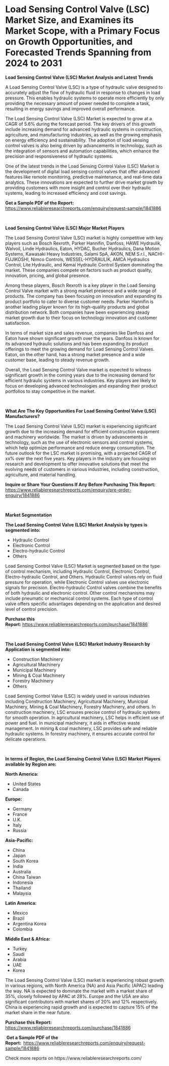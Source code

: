 <p><h1>Load Sensing Control Valve (LSC) Market Size, and Examines its Market Scope, with a Primary Focus on Growth Opportunities, and Forecasted Trends Spanning from 2024 to 2031</h1></p><p><strong>Load Sensing Control Valve (LSC) Market Analysis and Latest Trends</strong></p>
<p><p>A Load Sensing Control Valve (LSC) is a type of hydraulic valve designed to accurately adjust the flow of hydraulic fluid in response to changes in load pressure. This enables hydraulic systems to operate more efficiently by only providing the necessary amount of power needed to complete a task, resulting in energy savings and improved overall performance.</p><p>The Load Sensing Control Valve (LSC) Market is expected to grow at a CAGR of 5.6% during the forecast period. The key drivers of this growth include increasing demand for advanced hydraulic systems in construction, agriculture, and manufacturing industries, as well as the growing emphasis on energy efficiency and sustainability. The adoption of load sensing control valves is also being driven by advancements in technology, such as the integration of sensors and automation capabilities, which enhance the precision and responsiveness of hydraulic systems.</p><p>One of the latest trends in the Load Sensing Control Valve (LSC) Market is the development of digital load sensing control valves that offer advanced features like remote monitoring, predictive maintenance, and real-time data analytics. These innovations are expected to further drive market growth by providing customers with more insight and control over their hydraulic systems, leading to increased efficiency and cost savings.</p></p>
<p><strong>Get a Sample PDF of the Report:&nbsp;</strong> <a href="https://www.reliableresearchreports.com/enquiry/request-sample/1841886">https://www.reliableresearchreports.com/enquiry/request-sample/1841886</a></p>
<p>&nbsp;</p>
<p><strong>Load Sensing Control Valve (LSC) Major Market Players</strong></p>
<p><p>The Load Sensing Control Valve (LSC) market is highly competitive with key players such as Bosch Rexroth, Parker Hannifin, Danfoss, HAWE Hydraulik, Walvoil, Linde Hydraulics, Eaton, HYDAC, Bucher Hydraulics, Dana Motion Systems, Kawasaki Heavy Industries, Salami SpA, AKON, NEM S.r.l., NACHI-FUJIKOSHI, Nimco Controls, WESSEL-HYDRAULIK, AMCA Hydraulics Control, Lite Hydraulic, and Kemai Hydraulic Control System dominating the market. These companies compete on factors such as product quality, innovation, pricing, and global presence.</p><p>Among these players, Bosch Rexroth is a key player in the Load Sensing Control Valve market with a strong market presence and a wide range of products. The company has been focusing on innovation and expanding its product portfolio to cater to diverse customer needs. Parker Hannifin is another leading player known for its high-quality products and global distribution network. Both companies have been experiencing steady market growth due to their focus on technology innovation and customer satisfaction.</p><p>In terms of market size and sales revenue, companies like Danfoss and Eaton have shown significant growth over the years. Danfoss is known for its advanced hydraulic solutions and has been expanding its product offerings to meet the growing demand for Load Sensing Control Valves. Eaton, on the other hand, has a strong market presence and a wide customer base, leading to steady revenue growth.</p><p>Overall, the Load Sensing Control Valve market is expected to witness significant growth in the coming years due to the increasing demand for efficient hydraulic systems in various industries. Key players are likely to focus on developing advanced technologies and expanding their product portfolios to stay competitive in the market.</p></p>
<p>&nbsp;</p>
<p><strong>What Are The Key Opportunities For Load Sensing Control Valve (LSC) Manufacturers?</strong></p>
<p><p>The Load Sensing Control Valve (LSC) market is experiencing significant growth due to the increasing demand for efficient construction equipment and machinery worldwide. The market is driven by advancements in technology, such as the use of electronic sensors and control systems, which help optimize performance and reduce energy consumption. The future outlook for the LSC market is promising, with a projected CAGR of xx% over the next five years. Key players in the industry are focusing on research and development to offer innovative solutions that meet the evolving needs of customers in various industries, including construction, agriculture, and material handling.</p></p>
<p><strong>Inquire or Share Your Questions If Any Before Purchasing This Report:</strong> <a href="https://www.reliableresearchreports.com/enquiry/pre-order-enquiry/1841886">https://www.reliableresearchreports.com/enquiry/pre-order-enquiry/1841886</a></p>
<p>&nbsp;</p>
<p><strong>Market Segmentation</strong></p>
<p><strong>The Load Sensing Control Valve (LSC) Market Analysis by types is segmented into:</strong></p>
<p><ul><li>Hydraulic Control</li><li>Electronic Control</li><li>Electro-hydraulic Control</li><li>Others</li></ul></p>
<p><p>Load Sensing Control Valve (LSC) Market is segmented based on the type of control mechanism, including Hydraulic Control, Electronic Control, Electro-hydraulic Control, and Others. Hydraulic Control valves rely on fluid pressure for operation, while Electronic Control valves use electronic signals for precision. Electro-hydraulic Control valves combine the benefits of both hydraulic and electronic control. Other control mechanisms may include pneumatic or mechanical control systems. Each type of control valve offers specific advantages depending on the application and desired level of control precision.</p></p>
<p><strong>Purchase this Report:&nbsp;</strong><a href="https://www.reliableresearchreports.com/purchase/1841886">https://www.reliableresearchreports.com/purchase/1841886</a></p>
<p>&nbsp;</p>
<p><strong>The Load Sensing Control Valve (LSC) Market Industry Research by Application is segmented into:</strong></p>
<p><ul><li>Construction Machinery</li><li>Agricultural Machinery</li><li>Municipal Machinery</li><li>Mining & Coal Machinery</li><li>Forestry Machinery</li><li>Others</li></ul></p>
<p><p>Load Sensing Control Valve (LSC) is widely used in various industries including Construction Machinery, Agricultural Machinery, Municipal Machinery, Mining & Coal Machinery, Forestry Machinery, and others. In construction machinery, LSC ensures precise control of hydraulic systems for smooth operation. In agricultural machinery, LSC helps in efficient use of power and fuel. In municipal machinery, it aids in effective waste management. In mining & coal machinery, LSC provides safe and reliable hydraulic systems. In forestry machinery, it ensures accurate control for delicate operations.</p></p>
<p>&nbsp;</p>
<p><strong>In terms of Region, the Load Sensing Control Valve (LSC) Market Players available by Region are:</strong></p>
<p>
    <p> <strong> North America: </strong>
        <ul>
            <li>United States</li>
            <li>Canada</li>
        </ul>
        </p> 
    <p> <strong> Europe: </strong>
        <ul>
            <li>Germany</li>
            <li>France</li>
            <li>U.K.</li>
            <li>Italy</li>
            <li>Russia</li>
        </ul>
        </p> 
    <p> <strong> Asia-Pacific: </strong>
        <ul>
            <li>China</li>
            <li>Japan</li>
            <li>South Korea</li>
            <li>India</li>
            <li>Australia</li>
            <li>China Taiwan</li>
            <li>Indonesia</li>
            <li>Thailand</li>
            <li>Malaysia</li>
        </ul>
        </p> 
    <p> <strong> Latin America: </strong>
        <ul>
            <li>Mexico</li>
            <li>Brazil</li>
            <li>Argentina Korea</li>
            <li>Colombia</li>
        </ul>
        </p> 
    <p> <strong> Middle East & Africa: </strong>
        <ul>
            <li>Turkey</li>
            <li>Saudi</li>
            <li>Arabia</li>
            <li>UAE</li>
            <li>Korea</li>
        </ul>
    </p>
    </p>
<p><p>The Load Sensing Control Valve (LSC) market is experiencing robust growth in various regions, with North America (NA) and Asia Pacific (APAC) leading the way. NA is expected to dominate the market with a market share of 35%, closely followed by APAC at 28%. Europe and the USA are also significant contributors with market shares of 20% and 12% respectively. China is experiencing rapid growth and is expected to capture 15% of the market share in the near future.</p></p>
<p><strong>Purchase this Report: </strong><a href="https://www.reliableresearchreports.com/purchase/1841886">https://www.reliableresearchreports.com/purchase/1841886</a></p>
<p>&nbsp;<strong>Get a Sample PDF of the Report:&nbsp;&nbsp;</strong><a href="https://www.reliableresearchreports.com/enquiry/request-sample/1841886">https://www.reliableresearchreports.com/enquiry/request-sample/1841886</a></p>
<p><strong></strong></p>
<p>Check more reports on https://www.reliableresearchreports.com/</p>